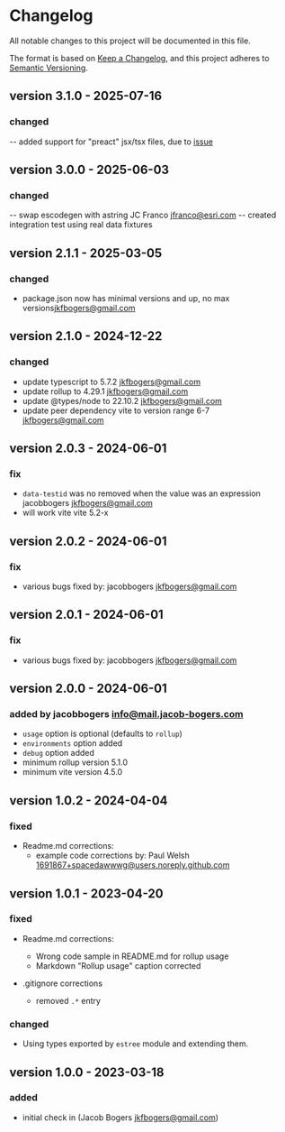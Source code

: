 # Changelog

All notable changes to this project will be documented in this file.

The format is based on [Keep a Changelog](https://keepachangelog.com/en/1.0.0/),
and this project adheres to [Semantic Versioning](https://semver.org/spec/v2.0.0.html).

## version 3.1.0 - 2025-07-16

### changed
-- added support for "preact" jsx/tsx files, due to [issue](https://github.com/jacobbogers/rollup-plugin-jsx-remove-attributes/issues/7) 


## version 3.0.0 - 2025-06-03

### changed
-- swap escodegen with astring  JC Franco <jfranco@esri.com>
-- created integration test using real data fixtures

## version 2.1.1 - 2025-03-05

### changed
- package.json now has minimal versions and up, no max versions<jkfbogers@gmail.com>

## version 2.1.0 - 2024-12-22

### changed
- update typescript to 5.7.2 <jkfbogers@gmail.com>
- update rollup to 4.29.1 <jkfbogers@gmail.com>
- update @types/node to 22.10.2  <jkfbogers@gmail.com>
- update peer dependency vite to version range 6-7 <jkfbogers@gmail.com>


## version 2.0.3 - 2024-06-01

### fix
-   `data-testid` was no removed when the value was an expression jacobbogers <jkfbogers@gmail.com>
-   will work vite vite 5.2-x


## version 2.0.2 - 2024-06-01

### fix

-   various bugs fixed by: jacobbogers <jkfbogers@gmail.com>

## version 2.0.1 - 2024-06-01

### fix

-   various bugs fixed by: jacobbogers <jkfbogers@gmail.com>

## version 2.0.0 - 2024-06-01

### added by jacobbogers <info@mail.jacob-bogers.com>

-   `usage` option is optional (defaults to `rollup`)
-   `environments` option added
-   `debug` option added
-   minimum rollup version 5.1.0
-   minimum vite version 4.5.0

## version 1.0.2 - 2024-04-04

### fixed

-   Readme.md corrections:
    -   example code corrections by: Paul Welsh <1691867+spacedawwwg@users.noreply.github.com>

## version 1.0.1 - 2023-04-20

### fixed

-   Readme.md corrections:

    -   Wrong code sample in README.md for rollup usage
    -   Markdown "Rollup usage" caption corrected

-   .gitignore corrections
    -   removed `.*` entry

### changed

-   Using types exported by `estree` module and extending them.

###

## version 1.0.0 - 2023-03-18

### added

-   initial check in (Jacob Bogers <jkfbogers@gmail.com>)
